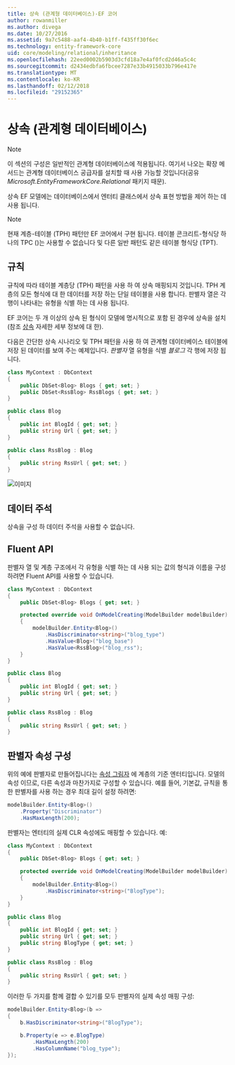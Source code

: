 ```yaml
---
title: 상속 (관계형 데이터베이스)-EF 코어
author: rowanmiller
ms.author: divega
ms.date: 10/27/2016
ms.assetid: 9a7c5488-aaf4-4b40-b1ff-f435ff30f6ec
ms.technology: entity-framework-core
uid: core/modeling/relational/inheritance
ms.openlocfilehash: 22eed0002b5903d3cfd18a7e4af0fcd2d46a5c4c
ms.sourcegitcommit: d2434edbfa6fbcee7287e33b4915033b796e417e
ms.translationtype: MT
ms.contentlocale: ko-KR
ms.lasthandoff: 02/12/2018
ms.locfileid: "29152365"
---
```

# <a name="inheritance-relational-database"></a>상속 (관계형 데이터베이스)

> [!NOTE]  
> 이 섹션의 구성은 일반적인 관계형 데이터베이스에 적용됩니다. 여기서 나오는 확장 메서드는 관계형 데이터베이스 공급자를 설치할 때 사용 가능할 것입니다(공유 *Microsoft.EntityFrameworkCore.Relational* 패키지 때문).

상속 EF 모델에는 데이터베이스에서 엔터티 클래스에서 상속 표현 방법을 제어 하는 데 사용 됩니다.

> [!NOTE]  
> 현재 계층-테이블 (TPH) 패턴만 EF 코어에서 구현 됩니다. 테이블 콘크리트-형식당 하나의 TPC ()는 사용할 수 없습니다 및 다른 일반 패턴도 같은 테이블 형식당 (TPT).

## <a name="conventions"></a>규칙

규칙에 따라 테이블 계층당 (TPH) 패턴을 사용 하 여 상속 매핑되지 것입니다. TPH 계층의 모든 형식에 대 한 데이터를 저장 하는 단일 테이블을 사용 합니다. 판별자 열은 각 행이 나타내는 유형을 식별 하는 데 사용 됩니다.

EF 코어는 두 개 이상의 상속 된 형식이 모델에 명시적으로 포함 된 경우에 상속을 설치 (참조 [상속](../inheritance.md) 자세한 세부 정보에 대 한).

다음은 간단한 상속 시나리오 및 TPH 패턴을 사용 하 여 관계형 데이터베이스 테이블에 저장 된 데이터를 보여 주는 예제입니다. *판별자* 열 유형을 식별 *블로그* 각 행에 저장 됩니다.

<!-- [!code-csharp[Main](samples/core/relational/Modeling/Conventions/Samples/InheritanceDbSets.cs)] -->
``` csharp
class MyContext : DbContext
{
    public DbSet<Blog> Blogs { get; set; }
    public DbSet<RssBlog> RssBlogs { get; set; }
}

public class Blog
{
    public int BlogId { get; set; }
    public string Url { get; set; }
}

public class RssBlog : Blog
{
    public string RssUrl { get; set; }
}
```

![이미지](_static/inheritance-tph-data.png)

## <a name="data-annotations"></a>데이터 주석

상속을 구성 하 데이터 주석을 사용할 수 없습니다.

## <a name="fluent-api"></a>Fluent API

판별자 열 및 계층 구조에서 각 유형을 식별 하는 데 사용 되는 값의 형식과 이름을 구성 하려면 Fluent API를 사용할 수 있습니다.

<!-- [!code-csharp[Main](samples/core/relational/Modeling/FluentAPI/Samples/InheritanceTPHDiscriminator.cs?highlight=7,8,9,10)] -->
``` csharp
class MyContext : DbContext
{
    public DbSet<Blog> Blogs { get; set; }

    protected override void OnModelCreating(ModelBuilder modelBuilder)
    {
        modelBuilder.Entity<Blog>()
            .HasDiscriminator<string>("blog_type")
            .HasValue<Blog>("blog_base")
            .HasValue<RssBlog>("blog_rss");
    }
}

public class Blog
{
    public int BlogId { get; set; }
    public string Url { get; set; }
}

public class RssBlog : Blog
{
    public string RssUrl { get; set; }
}
```

## <a name="configuring-the-discriminator-property"></a>판별자 속성 구성

위의 예에 판별자로 만들어집니다는 [속성 그림자](xref:core/modeling/shadow-properties) 에 계층의 기준 엔터티입니다. 모델의 속성 이므로, 다른 속성과 마찬가지로 구성할 수 있습니다. 예를 들어, 기본값, 규칙을 통한 판별자를 사용 하는 경우 최대 길이 설정 하려면:

```C#
modelBuilder.Entity<Blog>()
    .Property("Discriminator")
    .HasMaxLength(200);
```

판별자는 엔터티의 실제 CLR 속성에도 매핑할 수 있습니다. 예:
```C#
class MyContext : DbContext
{
    public DbSet<Blog> Blogs { get; set; }

    protected override void OnModelCreating(ModelBuilder modelBuilder)
    {
        modelBuilder.Entity<Blog>()
            .HasDiscriminator<string>("BlogType");
    }
}

public class Blog
{
    public int BlogId { get; set; }
    public string Url { get; set; }
    public string BlogType { get; set; }
}

public class RssBlog : Blog
{
    public string RssUrl { get; set; }
}
```

이러한 두 가지를 함께 결합 수 있기를 모두 판별자의 실제 속성 매핑 구성:
```C#
modelBuilder.Entity<Blog>(b =>
{
    b.HasDiscriminator<string>("BlogType");

    b.Property(e => e.BlogType)
        .HasMaxLength(200)
        .HasColumnName("blog_type");
});
```
